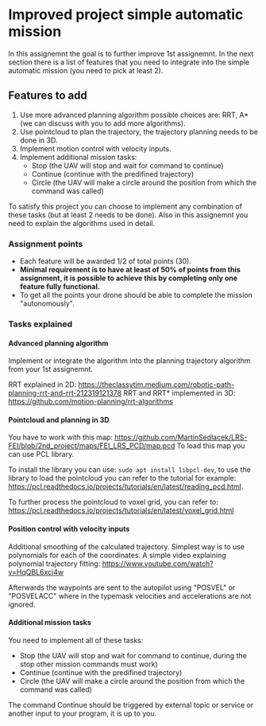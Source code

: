 # Improved project simple automatic mission

In this assignemnt the goal is to further improve 1st assignemnt. In the next section there is a list of features that you need to integrate into the simple automatic mission (you need to pick at least 2).

## Features to add

1. Use more advanced planning algorithm possible choices are: RRT, A* (we can discuss with you to add more algorithms).
2. Use pointcloud to plan the trajectory, the trajectory planning needs to be done in 3D. 
3. Implement motion control with velocity inputs. 
4. Implement additional mission tasks: 
   - Stop (the UAV will stop and wait for command to continue) 
   - Continue (continue with the predifined trajectory)
   - Circle (the UAV will make a circle around the position from which the command was called)  

To satisfy this project you can choose to implement any combination of these tasks (but at least 2 needs to be done). Also in this assignemnt you need to explain the algorithms used in detail.

### **Assignment points**
- Each feature will be awarded 1/2 of total points (30).
- **Minimal requirement is to have at least of 50% of points from this assignment, it is possible to achieve this by completing only one feature fully functional.**
- To get all the points your drone should be able to complete the mission "autonomously". 

### Tasks explained

#### Advanced planning algorithm
Implement or integrate the algorithm into the planning trajectory algorithm from your 1st assignemnt. 

RRT explained in 2D: https://theclassytim.medium.com/robotic-path-planning-rrt-and-rrt-212319121378
RRT and RRT* implemented in 3D: https://github.com/motion-planning/rrt-algorithms

#### Pointcloud and planning in 3D
You have to work with this map: https://github.com/MartinSedlacek/LRS-FEI/blob/2nd_project/maps/FEI_LRS_PCD/map.pcd
To load this map you can use PCL library. 

To install the library you can use: `sudo apt install libpcl-dev`, to use the library to load the pointcloud you can refer to the tutorial for example: https://pcl.readthedocs.io/projects/tutorials/en/latest/reading_pcd.html. 

To further process the pointcloud to voxel grid, you can refer to: https://pcl.readthedocs.io/projects/tutorials/en/latest/voxel_grid.html

#### Position control with velocity inputs

Additional smoothing of the calculated trajectory. Simplest way is to use polynomials for each of the coordinates.
A simple video explaining polynomial trajectory fitting: https://www.youtube.com/watch?v=HqQBL6xcj4w

Afterwards the waypoints are sent to the autopilot using "POSVEL" or "POSVELACC" where in the typemask velocities and accelerations are not ignored. 

#### Additional mission tasks
You need to implement all of these tasks:
   - Stop (the UAV will stop and wait for command to continue, during the stop other mission commands must work) 
   - Continue (continue with the predifined trajectory)
   - Circle (the UAV will make a circle around the position from which the command was called)  

The command Continue should be triggered by external topic or service or another input to your program, it is up to you.
